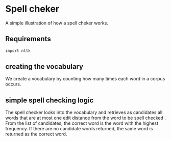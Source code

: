 Spell cheker
=========
A simple illustration of how a spell cheker works.     

## Requirements
```bash
import nltk 
```
## creating the vocabulary
We create a vocabulary by counting how many times each word in a corpus occurs.
## simple spell checking logic
The spell checker looks into the vocabulary and retrieves as candidates  all words that are at most one edit distance from the word to be spell checked .
 From the list of candidates, the correct word is the word with the highest frequency.
If there are no candidate words returned, the same word is returned as the correct word.

